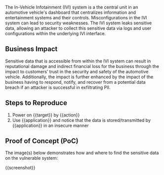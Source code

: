 The In-Vehicle Infotainment (IVI) system is a the central unit in an automotive vehicle's dashboard that centralizes information and entertainment systems and their controls. Misconfigurations in the IVI system can lead to security weaknesses. The IVI system leaks sensitive data, allowing an attacker to collect this sensitive data via logs and user configurations within the underlying IVI interface.

## Business Impact

Sensitive data that is accessible from within the IVI system can result in reputational damage and indirect financial loss for the business through the impact to customers’ trust in the security and safety of the automotive vehicle. Additionally, the impact is further enhanced by the impact of the business having to respond, notify, and recover from a potential data breach if an attacker is successful in exfiltrating PII.

## Steps to Reproduce

1. Power on {{target}} by {{action}}
1. Use {{application}} and notice that the data is stored/transmitted by {{application}} in an insecure manner

## Proof of Concept (PoC)

The image(s) below demonstrates how and where to find the sensitive data on the vulnerable system:

{{screenshot}}

